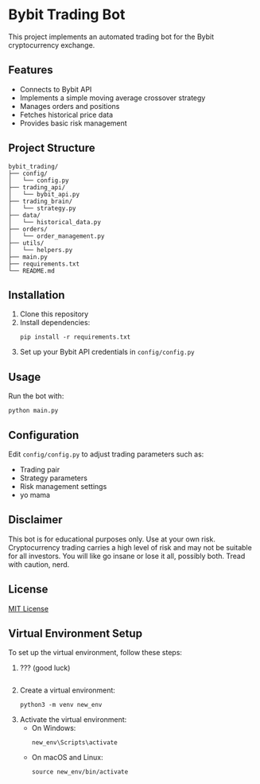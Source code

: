 # Bybit Trading Bot

This project implements an automated trading bot for the Bybit cryptocurrency exchange.

## Features

- Connects to Bybit API
- Implements a simple moving average crossover strategy
- Manages orders and positions
- Fetches historical price data
- Provides basic risk management

## Project Structure

```
bybit_trading/
├── config/
│   └── config.py
├── trading_api/
│   └── bybit_api.py
├── trading_brain/
│   └── strategy.py
├── data/
│   └── historical_data.py
├── orders/
│   └── order_management.py
├── utils/
│   └── helpers.py
├── main.py
├── requirements.txt
└── README.md

```

## Installation

1. Clone this repository
2. Install dependencies:
   ```
   pip install -r requirements.txt
   ```
3. Set up your Bybit API credentials in `config/config.py`

## Usage

Run the bot with:

```
python main.py
```

## Configuration

Edit `config/config.py` to adjust trading parameters such as:

- Trading pair
- Strategy parameters
- Risk management settings
- yo mama

## Disclaimer

This bot is for educational purposes only. Use at your own risk. Cryptocurrency trading carries a high level of risk and may not be suitable for all investors. You will like go insane or lose it all, possibly both. Tread with caution, nerd.

## License

[MIT License](https://opensource.org/licenses/MIT)

## Virtual Environment Setup

To set up the virtual environment, follow these steps:

1. ??? (good luck)
   ```
2. Create a virtual environment:
   ```
   python3 -m venv new_env
   ```
3. Activate the virtual environment:
   - On Windows:
     ```
     new_env\Scripts\activate
     ```
   - On macOS and Linux:
     ```
     source new_env/bin/activate
     ```
